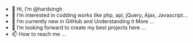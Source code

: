 - 👋 Hi, I’m @hardsingh
- 👀 I’m interested in codding works like php, api, jQuery, Ajax, Javascript...
- 🌱 I’m currently new in GitHub and Understanding it More ...
- 💞️ I’m looking forward to create my best projects here ...
- 📫 How to reach me ...

<!---
hardsingh/hardsingh is a ✨ special ✨ repository because its `README.md` (this file) appears on your GitHub profile.
You can click the Preview link to take a look at your changes.
--->
